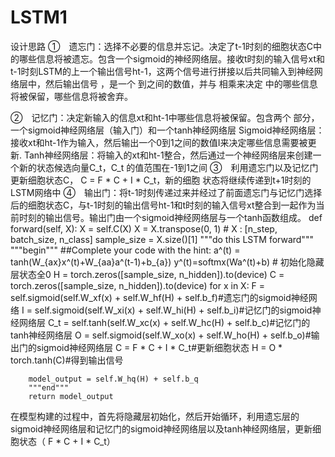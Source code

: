 # LSTM1
设计思路
①　遗忘门：选择不必要的信息并忘记。决定了t-1时刻的细胞状态C中的哪些信息将被遗忘。包含一个sigmoid的神经网络层。接收t时刻的输入信号xt和t-1时刻LSTM的上一个输出信号ht-1，这两个信号进行拼接以后共同输入到神经网络层中，然后输出信号 ，是一个  到之间的数值，并与  相乘来决定 中的哪些信息将被保留，哪些信息将被舍弃。

②　记忆门：决定新输入的信息xt和ht-1中哪些信息将被保留。包含两个       部分，一个sigmoid神经网络层（输入门）和一个tanh神经网络层
Sigmoid神经网络层：接收xt和ht-1作为输入，然后输出一个0到1之间的数值I来决定哪些信息需要被更新.
Tanh神经网络层：将输入的xt和ht-1整合，然后通过一个神经网络层来创建一个新的状态候选向量C_t，C_t 的值范围在-1到1之间
③　利用遗忘门以及记忆门更新细胞状态C， C = F * C + I * C_t，新的细胞  状态将继续传递到t+1时刻的LSTM网络中
④　输出门：将t-1时刻传递过来并经过了前面遗忘门与记忆门选择后的细胞状态C，与t-1时刻的输出信号ht-1和t时刻的输入信号xt整合到一起作为当前时刻的输出信号。输出门由一个sigmoid神经网络层与一个tanh函数组成。
def forward(self, X):
        X = self.C(X)
        X = X.transpose(0, 1)  # X : [n_step, batch_size, n_class]
        sample_size = X.size()[1]
        """do this LSTM forward"""
        """begin"""
        ##Complete your code with the hint: a^(t) = tanh(W_{ax}x^(t)+W_{aa}a^(t-1)+b_{a})  y^(t)=softmx(Wa^(t)+b)
        # 初始化隐藏层状态全0
        H = torch.zeros([sample_size, n_hidden]).to(device)
        C = torch.zeros([sample_size, n_hidden]).to(device)
        for x in X:
            F = self.sigmoid(self.W_xf(x) + self.W_hf(H) + self.b_f)#遗忘门的sigmoid神经网络
            I = self.sigmoid(self.W_xi(x) + self.W_hi(H) + self.b_i)#记忆门的sigmoid神经网络层
            C_t = self.tanh(self.W_xc(x) + self.W_hc(H) + self.b_c)#记忆门的tanh神经网络层
O = self.sigmoid(self.W_xo(x) + self.W_ho(H) + self.b_o)#输出门的sigmoid神经网络层
            C = F * C + I * C_t#更新细胞状态
            H = O * torch.tanh(C)#得到输出信号

        model_output = self.W_hq(H) + self.b_q
        """end"""
        return model_output

在模型构建的过程中，首先将隐藏层初始化，然后开始循环，利用遗忘层的sigmoid神经网络层和记忆门的sigmoid神经网络层以及tanh神经网络层，更新细胞状态（ F * C + I * C_t）
